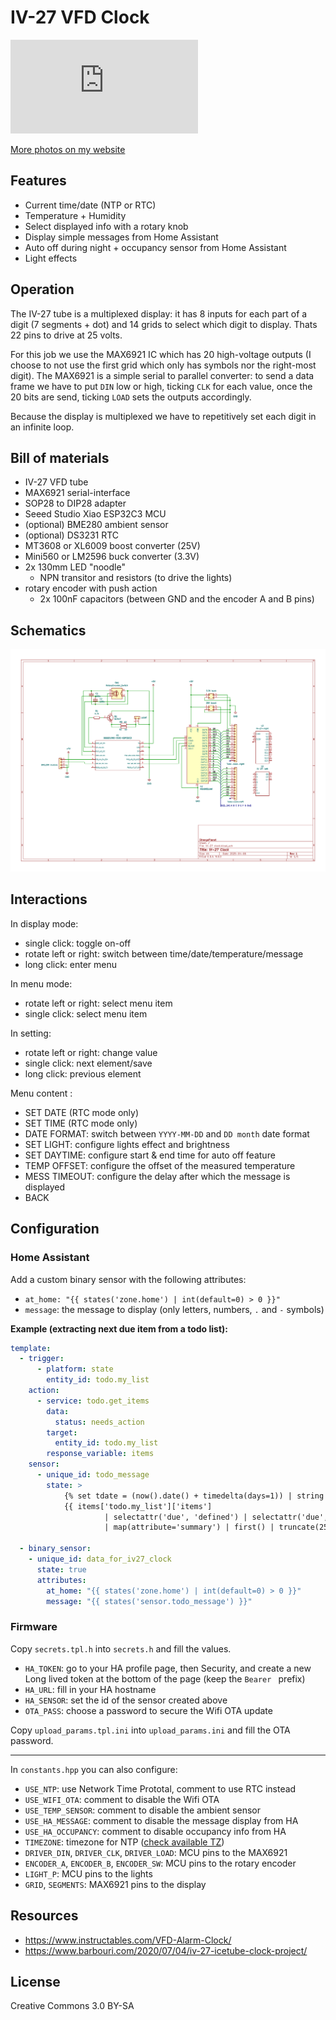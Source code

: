 # IV-27 VFD Clock

![photo](https://photos.strangeplanet.fr/i.php?/upload/2025/04/07/20250407184306-3b429f74-la.jpg)

[More photos on my website](https://photos.strangeplanet.fr/index.php?/category/256-iv_27_vfd_clock)


## Features

- Current time/date (NTP or RTC)
- Temperature + Humidity
- Select displayed info with a rotary knob
- Display simple messages from Home Assistant
- Auto off during night + occupancy sensor from Home Assistant
- Light effects


## Operation

The IV-27 tube is a multiplexed display: it has 8 inputs for each part of a digit (7 segments + dot) and 14 grids to select which digit to display. Thats 22 pins to drive at 25 volts.

For this job we use the MAX6921 IC which has 20 high-voltage outputs (I choose to not use the first grid which only has symbols nor the right-most digit).
The MAX6921 is a simple serial to parallel converter: to send a data frame we have to put `DIN` low or high, ticking `CLK` for each value, once the 20 bits are send, ticking `LOAD` sets the outputs accordingly.

Because the display is multiplexed we have to repetitively set each digit in an infinite loop.


## Bill of materials

- IV-27 VFD tube
- MAX6921 serial-interface
- SOP28 to DIP28 adapter
- Seeed Studio Xiao ESP32C3 MCU
- (optional) BME280 ambient sensor
- (optional) DS3231 RTC
- MT3608 or XL6009 boost converter (25V)
- Mini560 or LM2596 buck converter (3.3V)
- 2x 130mm LED "noodle"
	- NPN transitor and resistors (to drive the lights)
- rotary encoder with push action
	- 2x 100nF capacitors (between GND and the encoder A and B pins)


## Schematics

![](./schematics/IV-27_clock.png)


## Interactions

In display mode:
- single click: toggle on-off
- rotate left or right: switch between time/date/temperature/message
- long click: enter menu

In menu mode:
- rotate left or right: select menu item
- single click: select menu item

In setting:
- rotate left or right: change value
- single click: next element/save
- long click: previous element

Menu content :
- SET DATE (RTC mode only)
- SET TIME (RTC mode only)
- DATE FORMAT: switch between `YYYY-MM-DD` and `DD month` date format
- SET LIGHT: configure lights effect and brightness
- SET DAYTIME: configure start & end time for auto off feature
- TEMP OFFSET: configure the offset of the measured temperature
- MESS TIMEOUT: configure the delay after which the message is displayed
- BACK

## Configuration

### Home Assistant

Add a custom binary sensor with the following attributes:
- `at_home: "{{ states('zone.home') | int(default=0) > 0 }}"`
- `message`: the message to display (only letters, numbers, `.` and `-` symbols)

**Example (extracting next due item from a todo list):**
```yaml
template:
  - trigger:
      - platform: state
        entity_id: todo.my_list
    action:
      - service: todo.get_items
        data:
          status: needs_action
        target:
          entity_id: todo.my_list
        response_variable: items
    sensor:
      - unique_id: todo_message
        state: >
            {% set tdate = (now().date() + timedelta(days=1)) | string %}
            {{ items['todo.my_list']['items'] 
				     | selectattr('due', 'defined') | selectattr('due', 'lt', tdate) 
				     | map(attribute='summary') | first() | truncate(255) }}

  - binary_sensor:
    - unique_id: data_for_iv27_clock
      state: true
      attributes:
        at_home: "{{ states('zone.home') | int(default=0) > 0 }}"
        message: "{{ states('sensor.todo_message') }}"
```

### Firmware

Copy `secrets.tpl.h` into `secrets.h` and fill the values.

- `HA_TOKEN`: go to your HA profile page, then Security, and create a new Long lived token at the bottom of the page (keep the `Bearer ` prefix)
- `HA_URL`: fill in your HA hostname
- `HA_SENSOR`: set the id of the sensor created above
- `OTA_PASS`: choose a password to secure the Wifi OTA update

Copy `upload_params.tpl.ini` into `upload_params.ini` and fill the OTA password.

----

In `constants.hpp` you can also configure:

- `USE_NTP`: use Network Time Prototal, comment to use RTC instead
- `USE_WIFI_OTA`: comment to disable the Wifi OTA
- `USE_TEMP_SENSOR`: comment to disable the ambient sensor
- `USE_HA_MESSAGE`: comment to disable the message display from HA
- `USE_HA_OCCUPANCY`: comment to disable occupancy info from HA
- `TIMEZONE`: timezone for NTP ([check available TZ](https://github.com/esp8266/Arduino/blob/master/cores/esp8266/TZ.h))
- `DRIVER_DIN`, `DRIVER_CLK`, `DRIVER_LOAD`: MCU pins to the MAX6921
- `ENCODER_A`, `ENCODER_B`, `ENCODER_SW`: MCU pins to the rotary encoder
- `LIGHT_P`: MCU pins to the lights
- `GRID`, `SEGMENTS`: MAX6921 pins to the display


## Resources

- https://www.instructables.com/VFD-Alarm-Clock/
- https://www.barbouri.com/2020/07/04/iv-27-icetube-clock-project/


## License

Creative Commons 3.0 BY-SA
